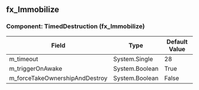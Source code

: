 ## fx_Immobilize

### Component: TimedDestruction (fx_Immobilize)

|Field|Type|Default Value|
|---|---|---|
|m_timeout|System.Single|28|
|m_triggerOnAwake|System.Boolean|True|
|m_forceTakeOwnershipAndDestroy|System.Boolean|False|


